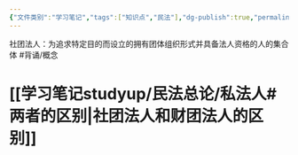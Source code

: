 ```yaml
---
{"文件类别":"学习笔记","tags":["知识点","民法"],"dg-publish":true,"permalink":"/学习笔记studyup/民法总论/社团法人/","dgPassFrontmatter":true,"created":"2024-07-13T20:11:31.341+08:00","updated":"2024-10-27T13:44:12.470+08:00"}
---
```


社团法人：为追求特定目的而设立的拥有团体组织形式并具备法人资格的人的集合体 #背诵/概念 
# [[学习笔记studyup/民法总论/私法人#两者的区别\|社团法人和财团法人的区别]]